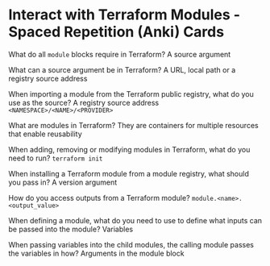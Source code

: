 # Interact with Terraform Modules - Spaced Repetition (Anki) Cards

What do all `module` blocks require in Terraform? A source argument

What can a source argument be in Terraform? A URL, local path or a registry source address

When importing a module from the Terraform public registry, what do you use as the source? A registry source address `<NAMESPACE>/<NAME>/<PROVIDER>`

What are modules in Terraform? They are containers for multiple resources that enable reusability

When adding, removing or modifying modules in Terraform, what do you need to run? `terraform init`

When installing a Terraform module from a module registry, what should you pass in? A version argument

How do you access outputs from a Terraform module? `module.<name>.<output_value>`

When defining a module, what do you need to use to define what inputs can be passed into the module? Variables

When passing variables into the child modules, the calling module passes the variables in how? Arguments in the module block

